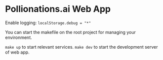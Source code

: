 # Pollionations.ai Web App

Enable logging:
`localStorage.debug = "*"`

You can start the makefile on the root project for managing your environment.

`make up` to start relevant services.
`make dev` to start the development server of web app.